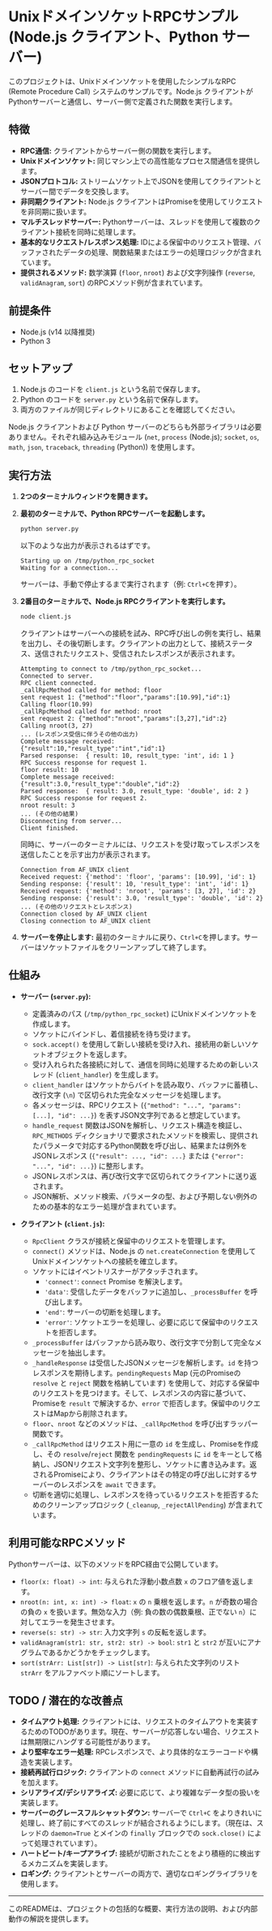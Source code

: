 # UnixドメインソケットRPCサンプル (Node.js クライアント、Python サーバー)

このプロジェクトは、Unixドメインソケットを使用したシンプルなRPC (Remote Procedure Call) システムのサンプルです。Node.js クライアントがPythonサーバーと通信し、サーバー側で定義された関数を実行します。

## 特徴

*   **RPC通信:** クライアントからサーバー側の関数を実行します。
*   **Unixドメインソケット:** 同じマシン上での高性能なプロセス間通信を提供します。
*   **JSONプロトコル:** ストリームソケット上でJSONを使用してクライアントとサーバー間でデータを交換します。
*   **非同期クライアント:** Node.js クライアントはPromiseを使用してリクエストを非同期に扱います。
*   **マルチスレッドサーバー:** Pythonサーバーは、スレッドを使用して複数のクライアント接続を同時に処理します。
*   **基本的なリクエスト/レスポンス処理:** IDによる保留中のリクエスト管理、バッファされたデータの処理、関数結果またはエラーの処理ロジックが含まれています。
*   **提供されるメソッド:** 数学演算 (`floor`, `nroot`) および文字列操作 (`reverse`, `validAnagram`, `sort`) のRPCメソッド例が含まれています。

## 前提条件

*   Node.js (v14 以降推奨)
*   Python 3

## セットアップ

1.  Node.js のコードを `client.js` という名前で保存します。
2.  Python のコードを `server.py` という名前で保存します。
3.  両方のファイルが同じディレクトリにあることを確認してください。

Node.js クライアントおよび Python サーバーのどちらも外部ライブラリは必要ありません。それぞれ組み込みモジュール (`net`, `process` (Node.js); `socket`, `os`, `math`, `json`, `traceback`, `threading` (Python)) を使用します。

## 実行方法

1.  **2つのターミナルウィンドウを開きます。**

2.  **最初のターミナルで、Python RPCサーバーを起動します。**

    ```bash
    python server.py
    ```

    以下のような出力が表示されるはずです。

    ```
    Starting up on /tmp/python_rpc_socket
    Waiting for a connection...
    ```

    サーバーは、手動で停止するまで実行されます（例: `Ctrl+C`を押す）。

3.  **2番目のターミナルで、Node.js RPCクライアントを実行します。**

    ```bash
    node client.js
    ```

    クライアントはサーバーへの接続を試み、RPC呼び出しの例を実行し、結果を出力し、その後切断します。クライアントの出力として、接続ステータス、送信されたリクエスト、受信されたレスポンスが表示されます。

    ```
    Attempting to connect to /tmp/python_rpc_socket...
    Connected to server.
    RPC client connected.
    _callRpcMethod called for method: floor
    sent request 1: {"method":"floor","params":[10.99],"id":1}
    Calling floor(10.99)
    _callRpcMethod called for method: nroot
    sent request 2: {"method":"nroot","params":[3,27],"id":2}
    Calling nroot(3, 27)
    ... (レスポンス受信に伴うその他の出力)
    Complete message received:  {"result":10,"result_type":"int","id":1}
    Parsed response:  { result: 10, result_type: 'int', id: 1 }
    RPC Success response for request 1.
    floor result: 10
    Complete message received:  {"result":3.0,"result_type":"double","id":2}
    Parsed response:  { result: 3.0, result_type: 'double', id: 2 }
    RPC Success response for request 2.
    nroot result: 3
    ... (その他の結果)
    Disconnecting from server...
    Client finished.
    ```

    同時に、サーバーのターミナルには、リクエストを受け取ってレスポンスを送信したことを示す出力が表示されます。

    ```
    Connection from AF_UNIX client
    Received request: {'method': 'floor', 'params': [10.99], 'id': 1}
    Sending response: {'result': 10, 'result_type': 'int', 'id': 1}
    Received request: {'method': 'nroot', 'params': [3, 27], 'id': 2}
    Sending response: {'result': 3.0, 'result_type': 'double', 'id': 2}
    ... (その他のリクエストとレスポンス)
    Connection closed by AF_UNIX client
    Closing connection to AF_UNIX client
    ```

4.  **サーバーを停止します:** 最初のターミナルに戻り、`Ctrl+C`を押します。サーバーはソケットファイルをクリーンアップして終了します。

## 仕組み

*   **サーバー (`server.py`):**
    *   定義済みのパス (`/tmp/python_rpc_socket`) にUnixドメインソケットを作成します。
    *   ソケットにバインドし、着信接続を待ち受けます。
    *   `sock.accept()` を使用して新しい接続を受け入れ、接続用の新しいソケットオブジェクトを返します。
    *   受け入れられた各接続に対して、通信を同時に処理するための新しいスレッド (`client_handler`) を生成します。
    *   `client_handler` はソケットからバイトを読み取り、バッファに蓄積し、改行文字 (`\n`) で区切られた完全なメッセージを処理します。
    *   各メッセージは、RPCリクエスト (`{"method": "...", "params": [...], "id": ...}`) を表すJSON文字列であると想定しています。
    *   `handle_request` 関数はJSONを解析し、リクエスト構造を検証し、`RPC_METHODS` ディクショナリで要求されたメソッドを検索し、提供されたパラメータで対応するPython関数を呼び出し、結果または例外をJSONレスポンス (`{"result": ..., "id": ...}` または `{"error": "...", "id": ...}`) に整形します。
    *   JSONレスポンスは、再び改行文字で区切られてクライアントに送り返されます。
    *   JSON解析、メソッド検索、パラメータの型、および予期しない例外のための基本的なエラー処理が含まれています。

*   **クライアント (`client.js`):**
    *   `RpcClient` クラスが接続と保留中のリクエストを管理します。
    *   `connect()` メソッドは、Node.js の `net.createConnection` を使用して Unixドメインソケットへの接続を確立します。
    *   ソケットにはイベントリスナーがアタッチされます。
        *   `'connect'`: `connect` Promise を解決します。
        *   `'data'`: 受信したデータをバッファに追加し、`_processBuffer` を呼び出します。
        *   `'end'`: サーバーの切断を処理します。
        *   `'error'`: ソケットエラーを処理し、必要に応じて保留中のリクエストを拒否します。
    *   `_processBuffer` はバッファから読み取り、改行文字で分割して完全なメッセージを抽出します。
    *   `_handleResponse` は受信したJSONメッセージを解析します。`id` を持つレスポンスを期待します。`pendingRequests` Map (元のPromiseの `resolve` と `reject` 関数を格納しています) を使用して、対応する保留中のリクエストを見つけます。そして、レスポンスの内容に基づいて、Promiseを `result` で解決するか、`error` で拒否します。保留中のリクエストはMapから削除されます。
    *   `floor`、`nroot` などのメソッドは、`_callRpcMethod` を呼び出すラッパー関数です。
    *   `_callRpcMethod` はリクエスト用に一意の `id` を生成し、Promiseを作成し、その `resolve`/`reject` 関数を `pendingRequests` に `id` をキーとして格納し、JSONリクエスト文字列を整形し、ソケットに書き込みます。返されるPromiseにより、クライアントはその特定の呼び出しに対するサーバーのレスポンスを `await` できます。
    *   切断を適切に処理し、レスポンスを待っているリクエストを拒否するためのクリーンアップロジック (`_cleanup`, `_rejectAllPending`) が含まれています。

## 利用可能なRPCメソッド

Pythonサーバーは、以下のメソッドをRPC経由で公開しています。

*   `floor(x: float) -> int`: 与えられた浮動小数点数 `x` のフロア値を返します。
*   `nroot(n: int, x: int) -> float`: `x` の `n` 乗根を返します。`n` が奇数の場合の負の `x` を扱います。無効な入力（例: 負の数の偶数乗根、正でない `n`）に対してエラーを発生させます。
*   `reverse(s: str) -> str`: 入力文字列 `s` の反転を返します。
*   `validAnagram(str1: str, str2: str) -> bool`: `str1` と `str2` が互いにアナグラムであるかどうかをチェックします。
*   `sort(strArr: List[str]) -> List[str]`: 与えられた文字列のリスト `strArr` をアルファベット順にソートします。

## TODO / 潜在的な改善点

*   **タイムアウト処理:** クライアントには、リクエストのタイムアウトを実装するためのTODOがあります。現在、サーバーが応答しない場合、リクエストは無期限にハングする可能性があります。
*   **より堅牢なエラー処理:** RPCレスポンスで、より具体的なエラーコードや構造を実装します。
*   **接続再試行ロジック:** クライアントの `connect` メソッドに自動再試行の試みを加えます。
*   **シリアライズ/デシリアライズ:** 必要に応じて、より複雑なデータ型の扱いを実装します。
*   **サーバーのグレースフルシャットダウン:** サーバーで `Ctrl+C` をよりきれいに処理し、終了前にすべてのスレッドが結合されるようにします。（現在は、スレッドの `daemon=True` とメインの `finally` ブロックでの `sock.close()` によって処理されています）。
*   **ハートビート/キープアライブ:** 接続が切断されたことをより積極的に検出するメカニズムを実装します。
*   **ロギング:** クライアントとサーバーの両方で、適切なロギングライブラリを使用します。

---

このREADMEは、プロジェクトの包括的な概要、実行方法の説明、および内部動作の解説を提供します。